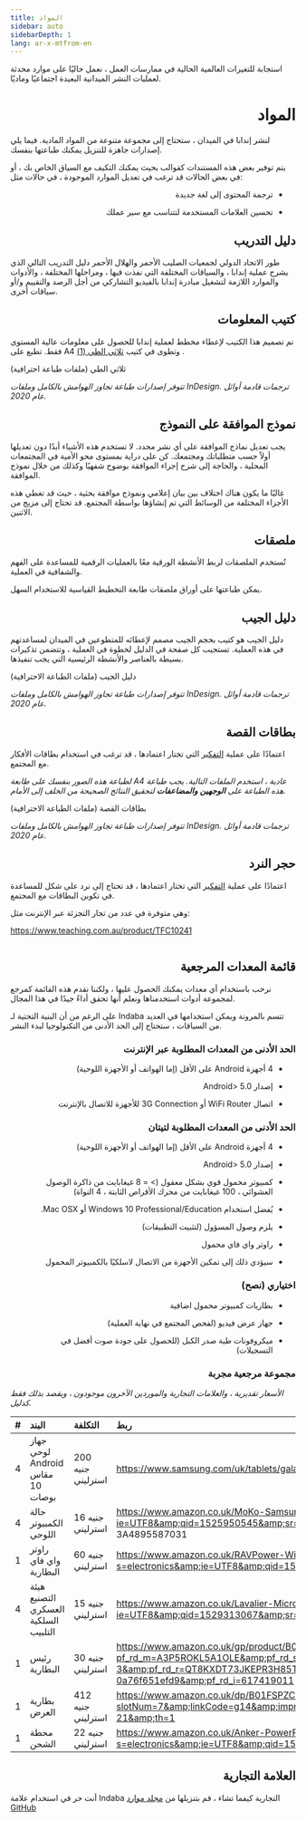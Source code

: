 ```yaml
---
title: المواد
sidebar: auto
sidebarDepth: 1
lang: ar-x-mtfrom-en
---
```

<Banner> 

 استجابة للتغيرات العالمية الحالية في ممارسات العمل ، نعمل حاليًا على موارد محدثة لعمليات النشر الميدانية البعيدة اجتماعيًا وماديًا.  

</Banner> 

<h1 style=";text-align:right;direction:rtl"> المواد </h1> 

<Leader> 

 لنشر إندابا في الميدان ، ستحتاج إلى مجموعة متنوعة من المواد المادية. فيما يلي إصدارات جاهزة للتنزيل يمكنك طباعتها بنفسك.  


 يتم توفير بعض هذه المستندات كقوالب بحيث يمكنك التكيف مع السياق الخاص بك ، أو في بعض الحالات قد ترغب في تعديل الموارد الموجودة ، في حالات مثل:  

<ul style=";text-align:right;direction:rtl"><li style=";text-align:right;direction:rtl"> ترجمة المحتوى إلى لغة جديدة </li></ul> 
<ul style=";text-align:right;direction:rtl"><li style=";text-align:right;direction:rtl"> تحسين العلامات المستخدمة لتتناسب مع سير عملك </li></ul> 

</Leader> 

<h2 style=";text-align:right;direction:rtl"> دليل التدريب </h2> 

 طور الاتحاد الدولي لجمعيات الصليب الأحمر والهلال الأحمر دليل التدريب التالي الذي يشرح عملية إندابا ، والسياقات المختلفة التي نفذت فيها ، ومراحلها المختلفة ، والأدوات والموارد اللازمة لتشغيل مبادرة إندابا بالفيديو التشاركي من أجل الرصد والتقييم و/أو سياقات أخرى.  

<translated-dropdown title="دليل التدريب الصادر عن الاتحاد الدولي لجمعيات الصليب الأحمر والهلال الأحمر (PDF)" :langs="['en','es']" link="https://github.com/our-story-media/ourstory-resources/raw/master/field-materials/manual/ifrc-manual-%%.pdf"/> 

<h2 style=";text-align:right;direction:rtl"> كتيب المعلومات </h2> 

 تم تصميم هذا الكتيب لإعطاء مخطط لعملية إندابا للحصول على معلومات عالية المستوى فقط. تطبع على A4 وتطوى في كتيب <a href="https://en.wikipedia.org/wiki/Brochure#/media/File:Folding.svg">ثلاثي الطي (1)</a> .  

<translated-dropdown title="ثلاثي الطي (PDF)" :langs="['en','es']" link="https://github.com/our-story-media/ourstory-resources/raw/master/field-materials/booklet/brochure-%%.pdf"/> 

<DownloadLink  url="https://github.com/our-story-media/ourstory-resources/tree/master/field-materials/booklet/"> ثلاثي الطي (ملفات طباعة احترافية) </DownloadLink> 

 <em>تتوفر إصدارات طباعة تجاوز الهوامش بالكامل وملفات InDesign. ترجمات قادمة أوائل عام 2020.</em>  

<h2 style=";text-align:right;direction:rtl"> نموذج الموافقة على النموذج </h2> 

 يجب تعديل نماذج الموافقة على أي نشر محدد. لا تستخدم هذه الأشياء أبدًا دون تعديلها أولاً حسب متطلباتك ومجتمعك. كن على دراية بمستوى محو الأمية في المجتمعات المحلية ، والحاجة إلى شرح إجراء الموافقة بوضوح شفهيًا وكذلك من خلال نموذج الموافقة.  

 غالبًا ما يكون هناك اختلاف بين <span class="code">بيان إعلامي ونموذج</span> <span class="code">موافقة بحثية</span> ، حيث قد تغطي هذه الأجزاء المختلفة من الوسائط التي تم إنشاؤها بواسطة المجتمع. قد تحتاج إلى مزيج من الاثنين.  

<translated-dropdown title="مثال للموافقة (Word docx)" :langs="['en','es']" link="https://github.com/our-story-media/ourstory-resources/raw/master/field-materials/consent/consent-template-%%.docx"/> 

<h2 style=";text-align:right;direction:rtl"> ملصقات </h2> 

 تُستخدم الملصقات لربط الأنشطة الورقية معًا بالعمليات الرقمية للمساعدة على الفهم والشفافية في العملية.  

 يمكن طباعتها على أوراق ملصقات طابعة التخطيط القياسية للاستخدام السهل.  

<translated-dropdown title="قالب ملصقات (Word docx)" :langs="['en','es','fr','ar']" link="https://github.com/our-story-media/ourstory-resources/raw/master/field-materials/stickers/L7163-oecd-stickers-template-%%.docx"/> 


<h2 style=";text-align:right;direction:rtl"> دليل الجيب </h2> 

 دليل الجيب هو كتيب بحجم الجيب مصمم لإعطائه للمتطوعين في الميدان لمساعدتهم في هذه العملية. تستجيب كل صفحة في الدليل لخطوة في العملية ، وتتضمن تذكيرات بسيطة بالعناصر والأنشطة الرئيسية التي يجب تنفيذها.  

<translated-dropdown title="دليل الجيب (PDF)" :langs="['en','es']" link="https://github.com/our-story-media/ourstory-resources/raw/master/field-materials/field-guide/print-yourself/field-guide-selfprint-%%.pdf"/> 

<DownloadLink  url="https://github.com/our-story-media/ourstory-resources/tree/master/field-materials/field-guide/print-professional"> دليل الجيب (ملفات الطباعة الاحترافية) </DownloadLink> 

 <em>تتوفر إصدارات طباعة تجاوز الهوامش بالكامل وملفات InDesign. ترجمات قادمة أوائل عام 2020.</em>  

<h2 style=";text-align:right;direction:rtl"> بطاقات القصة </h2> 

 اعتمادًا على عملية <a href="/ar/guide/ideation/">التفكير</a> التي تختار اعتمادها ، قد ترغب في استخدام بطاقات الأفكار مع المجتمع.  

 <em>لطباعة هذه الصور بنفسك على طابعة A4 عادية ، استخدم الملفات التالية. يجب طباعة هذه الطباعة على <strong>الوجهين</strong> <strong>والمضاعفات</strong> لتحقيق النتائج الصحيحة من الخلف إلى الأمام.</em>  

<translated-dropdown title="بطاقات القصة - طباعة A4 (PDF)" :langs="['en','es']" link="https://github.com/our-story-media/ourstory-resources/raw/master/field-materials/story-cards/print-yourself/storycards-selfprint-%%.pdf"/> 

<DownloadLink  url="https://github.com/our-story-media/ourstory-resources/tree/master/field-materials/story-cards/print-professional"> بطاقات القصة (ملفات الطباعة الاحترافية) </DownloadLink> 

 <em>تتوفر إصدارات طباعة تجاوز الهوامش بالكامل وملفات InDesign. ترجمات قادمة أوائل عام 2020.</em>  

<h2 style=";text-align:right;direction:rtl"> حجر النرد </h2> 

 اعتمادًا على عملية <a href="/ar/guide/ideation/">التفكير</a> التي تختار اعتمادها ، قد تحتاج إلى نرد على شكل للمساعدة في تكوين البطاقات مع المجتمع.  

 وهي متوفرة في عدد من تجار التجزئة عبر الإنترنت مثل:  

 <a href="https://www.teaching.com.au/product/TFC10241">https://www.teaching.com.au/product/TFC10241</a>  

<img src="/imgs/dice.jpg" alt=""> 

<h2 style=";text-align:right;direction:rtl"> قائمة المعدات المرجعية </h2> 

 نرحب باستخدام أي معدات يمكنك الحصول عليها ، ولكننا نقدم هذه القائمة كمرجع لمجموعة أدوات استخدمناها ونعلم أنها تحقق أداءً جيدًا في هذا المجال.  

<Tip> 

 على الرغم من أن البنية التحتية لـ Indaba تتسم بالمرونة ويمكن استخدامها في العديد من السياقات ، ستحتاج إلى الحد الأدنى من التكنولوجيا لبدء النشر.  

</Tip> 

<h3 style=";text-align:right;direction:rtl"> الحد الأدنى من المعدات المطلوبة عبر الإنترنت </h3> 

<ul style=";text-align:right;direction:rtl"><li style=";text-align:right;direction:rtl"> 4 أجهزة Android على الأقل (إما الهواتف أو الأجهزة اللوحية) </li></ul> 
<ul style=";text-align:right;direction:rtl"><li style=";text-align:right;direction:rtl"> إصدار Android&gt; 5.0 </li></ul> 
<ul style=";text-align:right;direction:rtl"><li style=";text-align:right;direction:rtl"> اتصال WiFi Router أو 3G Connection للأجهزة للاتصال بالإنترنت </li></ul> 

<h3 style=";text-align:right;direction:rtl"> الحد الأدنى من المعدات المطلوبة لتيتان </h3> 

<ul style=";text-align:right;direction:rtl"><li style=";text-align:right;direction:rtl"> 4 أجهزة Android على الأقل (إما الهواتف أو الأجهزة اللوحية) </li></ul> 
<ul style=";text-align:right;direction:rtl"><li style=";text-align:right;direction:rtl"> إصدار Android&gt; 5.0 </li></ul> 
<ul style=";text-align:right;direction:rtl"><li style=";text-align:right;direction:rtl"> كمبيوتر محمول قوي بشكل معقول (&gt; = 8 غيغابايت من ذاكرة الوصول العشوائي ، 100 غيغابايت من محرك الأقراص الثابتة ، 4 النواة) </li></ul> 
<ul style=";text-align:right;direction:rtl"><li style=";text-align:right;direction:rtl"> يُفضل استخدام Windows 10 Professional/Education أو Mac OSX. </li></ul> 
<ul style=";text-align:right;direction:rtl"><li style=";text-align:right;direction:rtl"> يلزم وصول المسؤول (لتثبيت التطبيقات) </li></ul> 
<ul style=";text-align:right;direction:rtl"><li style=";text-align:right;direction:rtl"> راوتر واي فاي محمول </li></ul> 
<ul style=";text-align:right;direction:rtl"><li style=";text-align:right;direction:rtl"> سيؤدي ذلك إلى تمكين الأجهزة من الاتصال لاسلكيًا بالكمبيوتر المحمول </li></ul> 

<h3 style=";text-align:right;direction:rtl"> اختياري (نصح) </h3> 

<ul style=";text-align:right;direction:rtl"><li style=";text-align:right;direction:rtl"> بطاريات كمبيوتر محمول اضافية </li></ul> 
<ul style=";text-align:right;direction:rtl"><li style=";text-align:right;direction:rtl"> جهاز عرض فيديو (لفحص المجتمع في نهاية العملية) </li></ul> 
<ul style=";text-align:right;direction:rtl"><li style=";text-align:right;direction:rtl"> ميكروفونات طية صدر الكبل (للحصول على جودة صوت أفضل في التسجيلات) </li></ul> 

<h3 style=";text-align:right;direction:rtl"> مجموعة مرجعية مجربة </h3> 

 <em>الأسعار تقديرية ، والعلامات التجارية والموردين الآخرون موجودون ، ويقصد بذلك فقط كدليل.</em>  

 | # | البند | التكلفة | ربط |  
 | :--- | :--- | :--- | :--- |  
 | 4 | جهاز لوحي Android مقاس 10 بوصات | 200 جنيه استرليني | <a href="https://www.samsung.com/uk/tablets/galaxy-tab-a-10-1-2016-t580/SM-T580NZKABTU/">https://www.samsung.com/uk/tablets/galaxy-tab-a-10-1-2016-t580/SM-T580NZKABTU/</a> |  
 | 4 | حالة الكمبيوتر اللوحي | 16 جنيه استرليني | <a href="https://www.amazon.co.uk/MoKo-Samsung-Galaxy-10-1-Built/dp/B01LX4VLYD/ref=sr_1_3?ie=UTF8&amp;qid=1525950545&amp;sr=8-3&amp;keywords=case+for+galaxy+tab+a&amp;refinements=p_n_feature_browse-bin%3A4895587031">https://www.amazon.co.uk/MoKo-Samsung-Galaxy-10-1-Built/dp/B01LX4VLYD/ref=sr_1_3؟ie=UTF8&amp;qid=1525950545&amp;sr=8-3&amp;keywords=case+for+galaxy+tab+ a &amp; refinements = p_n_feature_browse-bin٪ 3A4895587031</a> |  
 | 1 | راوتر واي فاي البطارية | 60 جنيه استرليني | <a href="https://www.amazon.co.uk/RAVPower-Wireless-Portable-Companion-Streamer/dp/B076M3X2GR/ref=sr_1_12?s=electronics&amp;ie=UTF8&amp;qid=1525100823&amp;sr=1-12&amp;keywords=battery+wireless+router">https://www.amazon.co.uk/RAVPower-Wireless-Portable-Companion-Streamer/dp/B076M3X2GR/ref=sr_1_12؟s=electronics&amp;ie=UTF8&amp;qid=1525100823&amp;sr=1-12&amp;keywords=battery+wireless+router</a> |  
 | 4 | هيئة التصنيع العسكري السلكية التلبيب | 15 جنيه استرليني | <a href="https://www.amazon.co.uk/Lavalier-Microphone-Smartphone-Canon-Camera/dp/B00MPDYGBE/ref=sr_1_1?ie=UTF8&amp;qid=1529313067&amp;sr=8-1&amp;keywords=boya">https://www.amazon.co.uk/Lavalier-Microphone-Smartphone-Canon-Camera/dp/B00MPDYGBE/ref=sr_1_1؟ie=UTF8&amp;qid=1529313067&amp;sr=8-1&amp;keywords=boya</a> |  
 | 1 | رئيس البطارية | 30 جنيه استرليني | <a href="https://www.amazon.co.uk/gp/product/B016MO90GW/ref=s9_acsd_zgift_hd_bw_bfmct9_c_x_w?pf_rd_m=A3P5ROKL5A1OLE&amp;pf_rd_s=merchandised-search-3&amp;pf_rd_r=QT8KXDT73JKEPR3H85TM&amp;pf_rd_t=101&amp;pf_rd_p=46dd7e12-d969-5548-b29a-0a76f651efd9&amp;pf_rd_i=617419011">https://www.amazon.co.uk/gp/product/B016MO90GW/ref=s9_acsd_zgift_hd_bw_bfmct9_c_x_w؟pf_rd_m=A3P5ROKL5A1OLE&amp;pf_rd_s=merchandised-search-3&amp;pf_rd_r=QT8KXDT73JKEPR3H85TM&amp;pf_rd_t=101&amp;pf_rd_p=46dd7e12-d969-5548-b29a-0a76f651efd9&amp;pf_rd_i=617419011</a> |  
 | 1 | بطارية العرض | 412 جنيه استرليني | <a href="https://www.amazon.co.uk/dp/B01FSPZCDG/ref=as_at?slotNum=7&amp;linkCode=g14&amp;imprToken=N29..iMjijff7TCKcSbaww&amp;creativeASIN=B01FSPZCDG&amp;tag=dotdash21-21&amp;th=1">https://www.amazon.co.uk/dp/B01FSPZCDG/ref=as_at؟slotNum=7&amp;linkCode=g14&amp;imprToken=N29..iMjijff7TCKcSbaww&amp;creativeASIN=B01FSPZCDG&amp;tag=dotdash21-21&amp;th=1</a> |  
 | 1 | محطة الشحن | 22 جنيه استرليني | <a href="https://www.amazon.co.uk/Anker-PowerPort-Family-Sized-Technology-Smartphones-Black/dp/B00PK1IIJY/ref=sr_1_20?s=electronics&amp;ie=UTF8&amp;qid=1530862198&amp;sr=1-20&amp;keywords=anker+charger">https://www.amazon.co.uk/Anker-PowerPort-Family-Sized-Technology-Smartphones-Black/dp/B00PK1IIJY/ref=sr_1_20؟s=electronics&amp;ie=UTF8&amp;qid=1530862198&amp;sr=1-20&amp;keywords=anker+charger</a> |  

<h2 style=";text-align:right;direction:rtl"> العلامة التجارية </h2> 

 أنت حر في استخدام علامة Indaba التجارية كيفما تشاء ، قم بتنزيلها من <a href="https://github.com/our-story-media/ourstory-resources/tree/master/branding">مجلد موارد GitHub</a>  

